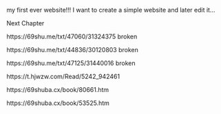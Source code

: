  my first ever website!!!
I want to create a simple website and later edit it... 





Next Chapter
<p>https://69shu.me/txt/47060/31324375 broken </p>
<p>https://69shu.me/txt/44836/30120803 broken </p>
<p>https://69shu.me/txt/47125/31440016 broken </p>

<p>https://t.hjwzw.com/Read/5242_942461</p>

<p>https://69shuba.cx/book/80661.htm</p>
<p>https://69shuba.cx/book/53525.htm</p>
